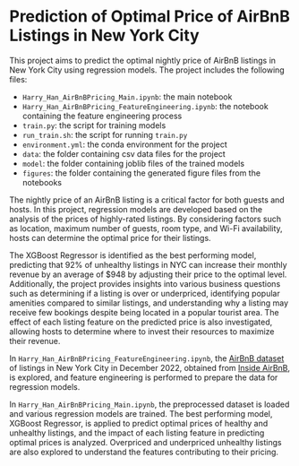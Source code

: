 # Prediction of Optimal Price of AirBnB Listings in New York City
This project aims to predict the optimal nightly price of AirBnB listings in New York City using regression models. The project includes the following files:

- `Harry_Han_AirBnBPricing_Main.ipynb`: the main notebook
- `Harry_Han_AirBnBPricing_FeatureEngineering.ipynb`: the notebook containing the feature engineering process
- `train.py`: the script for training models
- `run_train.sh`: the script for running `train.py`
- `environment.yml`: the conda environment for the project
- `data`: the folder containing csv data files for the project
- `model`: the folder containing joblib files of the trained models
- `figures`: the folder containing the generated figure files from the notebooks

The nightly price of an AirBnB listing is a critical factor for both guests and hosts. In this project, regression models are developed based on the analysis of the prices of highly-rated listings. By considering factors such as location, maximum number of guests, room type, and Wi-Fi availability, hosts can determine the optimal price for their listings.

The XGBoost Regressor is identified as the best performing model, predicting that 92% of unhealthy listings in NYC can increase their monthly revenue by an average of $948 by adjusting their price to the optimal level. Additionally, the project provides insights into various business questions such as determining if a listing is over or underpriced, identifying popular amenities compared to similar listings, and understanding why a listing may receive few bookings despite being located in a popular tourist area. The effect of each listing feature on the predicted price is also investigated, allowing hosts to determine where to invest their resources to maximize their revenue.

In `Harry_Han_AirBnBPricing_FeatureEngineering.ipynb`, the [AirBnB dataset](http://data.insideairbnb.com/united-states/ny/new-york-city/2022-12-04/data/listings.csv.gz) of listings in New York City in December 2022, obtained from [Inside AirBnB](http://insideairbnb.com/get-the-data/), is explored, and feature engineering is performed to prepare the data for regression models.

In `Harry_Han_AirBnBPricing_Main.ipynb`, the preprocessed dataset is loaded and various regression models are trained. The best performing model, XGBoost Regressor, is applied to predict optimal prices of healthy and unhealthy listings, and the impact of each listing feature in predicting optimal prices is analyzed. Overpriced and underpriced unhealthy listings are also explored to understand the features contributing to their pricing.
